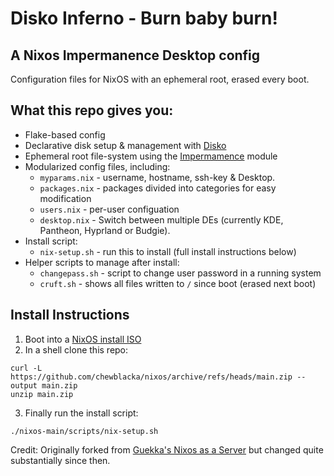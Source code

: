 # Disko Inferno - Burn baby burn! 
## A Nixos Impermanence Desktop config
Configuration files for NixOS with an ephemeral root, erased every boot.

## What this repo gives you:
- Flake-based config
- Declarative disk setup & management with [Disko](https://github.com/nix-community/disko)
- Ephemeral root file-system using the [Impermamence](https://github.com/nix-community/impermanence) module
- Modularized config files, including:
  - `myparams.nix` - username, hostname, ssh-key & Desktop.
  - `packages.nix` - packages divided into categories for easy modification
  - `users.nix` - per-user configuation
  - `desktop.nix` - Switch between multiple DEs (currently KDE, Pantheon, Hyprland or Budgie).
- Install script:
  - `nix-setup.sh` - run this to install (full install instructions below)
- Helper scripts to manage after install:
  - `changepass.sh` - script to change user password in a running system
  - `cruft.sh` - shows all files written to `/` since boot (erased next boot)

## Install Instructions
1. Boot into a [NixOS install ISO](https://github.com/chewblacka/nixos-iso/)
2. In a shell clone this repo:
```
curl -L https://github.com/chewblacka/nixos/archive/refs/heads/main.zip --output main.zip
unzip main.zip
```
  
3. Finally run the install script:
  ```
  ./nixos-main/scripts/nix-setup.sh
  ````
Credit: Originally forked from [Guekka's Nixos as a Server](https://guekka.github.io)
but changed quite substantially since then.

